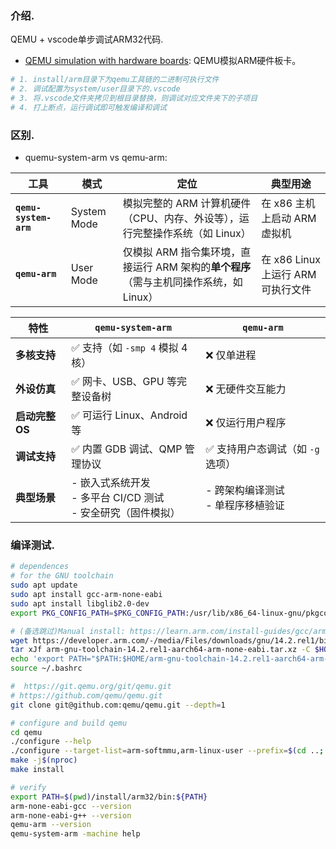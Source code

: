 ### 介绍.

QEMU + vscode单步调试ARM32代码.

- [QEMU simulation with hardware boards](https://hackmd.io/@MarconiJiang/qemu_hardware): QEMU模拟ARM硬件板卡。


```sh
# 1. install/arm目录下为qemu工具链的二进制可执行文件
# 2. 调试配置为system/user目录下的.vscode
# 3. 将.vscode文件夹拷贝到根目录替换，则调试对应文件夹下的子项目
# 4. 打上断点，运行调试即可触发编译和调试
```

### 区别.

- quemu-system-arm vs qemu-arm:

| **工具**         | **模式**       | **定位**                                                                 | **典型用途**                     |
|------------------|---------------|-------------------------------------------------------------------------|----------------------------------|
| **`qemu-system-arm`** | System Mode    | 模拟完整的 ARM 计算机硬件（CPU、内存、外设等），运行完整操作系统（如 Linux） | 在 x86 主机上启动 ARM 虚拟机      |
| **`qemu-arm`**       | User Mode      | 仅模拟 ARM 指令集环境，直接运行 ARM 架构的**单个程序**（需与主机同操作系统，如 Linux） | 在 x86 Linux 上运行 ARM 可执行文件 |


| **特性**               | **`qemu-system-arm`**                  | **`qemu-arm`**                     |
|------------------------|---------------------------------------|------------------------------------|
| **多核支持**           | ✅ 支持（如 `-smp 4` 模拟 4 核）       | ❌ 仅单进程                        |
| **外设仿真**           | ✅ 网卡、USB、GPU 等完整设备树 | ❌ 无硬件交互能力                  |
| **启动完整 OS**        | ✅ 可运行 Linux、Android 等         | ❌ 仅运行用户程序                 |
| **调试支持**           | ✅ 内置 GDB 调试、QMP 管理协议 | ✅ 支持用户态调试（如 `-g` 选项） |
| **典型场景**           | - 嵌入式系统开发<br>- 多平台 CI/CD 测试<br>- 安全研究（固件模拟） | - 跨架构编译测试<br>- 单程序移植验证 |

### 编译测试.

```sh
# dependences
# for the GNU toolchain
sudo apt update
sudo apt install gcc-arm-none-eabi
sudo apt install libglib2.0-dev
export PKG_CONFIG_PATH=$PKG_CONFIG_PATH:/usr/lib/x86_64-linux-gnu/pkgconfig/

# (备选跳过)Manual install: https://learn.arm.com/install-guides/gcc/arm-gnu/
wget https://developer.arm.com/-/media/Files/downloads/gnu/14.2.rel1/binrel/arm-gnu-toolchain-14.2.rel1-aarch64-arm-none-eabi.tar.xz
tar xJf arm-gnu-toolchain-14.2.rel1-aarch64-arm-none-eabi.tar.xz -C $HOME
echo 'export PATH="$PATH:$HOME/arm-gnu-toolchain-14.2.rel1-aarch64-arm-none-eabi/bin"' >> ~/.bashrc
source ~/.bashrc

#  https://git.qemu.org/git/qemu.git
# https://github.com/qemu/qemu.git
git clone git@github.com:qemu/qemu.git --depth=1

# configure and build qemu
cd qemu
./configure --help
./configure --target-list=arm-softmmu,arm-linux-user --prefix=$(cd ..; pwd)/install/arm32 --enable-tools --enable-debug
make -j$(nproc)
make install

# verify
export PATH=$(pwd)/install/arm32/bin:${PATH}
arm-none-eabi-gcc --version
arm-none-eabi-g++ --version
qemu-arm --version
qemu-system-arm -machine help
```